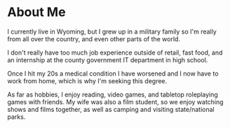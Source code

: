 # About Me

I currently live in Wyoming, but I grew up in a military family so I'm really from all over the country, and even other parts of the world.

I don't really have too much job experience outside of retail, fast food, and an internship at the county government IT department in high school.

Once I hit my 20s a medical condition I have worsened and I now have to work from home, which is why I'm seeking this degree.

As far as hobbies, I enjoy reading, video games, and tabletop roleplaying games with friends. My wife was also a film student, so we enjoy watching shows and films together, as well as camping and visiting state/national parks.
